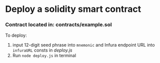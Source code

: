 # Deploy a solidity smart contract

### Contract located in: contracts/example.sol

To deploy:

1. input 12-digit seed phrase into `mnemonic` and Infura endpoint URL into `infuraURL` consts in _deploy.js_
2. Run `node deploy.js` in terminal
